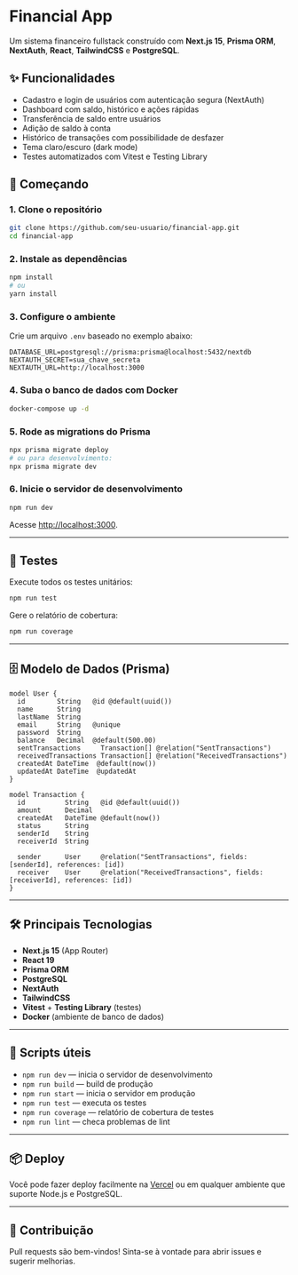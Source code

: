 # Financial App

Um sistema financeiro fullstack construído com **Next.js 15**, **Prisma ORM**, **NextAuth**, **React**, **TailwindCSS** e **PostgreSQL**.

## ✨ Funcionalidades

- Cadastro e login de usuários com autenticação segura (NextAuth)
- Dashboard com saldo, histórico e ações rápidas
- Transferência de saldo entre usuários
- Adição de saldo à conta
- Histórico de transações com possibilidade de desfazer
- Tema claro/escuro (dark mode)
- Testes automatizados com Vitest e Testing Library

## 🚀 Começando

### 1. Clone o repositório

```bash
git clone https://github.com/seu-usuario/financial-app.git
cd financial-app
```

### 2. Instale as dependências

```bash
npm install
# ou
yarn install
```

### 3. Configure o ambiente

Crie um arquivo `.env` baseado no exemplo abaixo:

```env
DATABASE_URL=postgresql://prisma:prisma@localhost:5432/nextdb
NEXTAUTH_SECRET=sua_chave_secreta
NEXTAUTH_URL=http://localhost:3000
```

### 4. Suba o banco de dados com Docker

```bash
docker-compose up -d
```

### 5. Rode as migrations do Prisma

```bash
npx prisma migrate deploy
# ou para desenvolvimento:
npx prisma migrate dev
```

### 6. Inicie o servidor de desenvolvimento

```bash
npm run dev
```

Acesse [http://localhost:3000](http://localhost:3000).

---

## 🧪 Testes

Execute todos os testes unitários:

```bash
npm run test
```

Gere o relatório de cobertura:

```bash
npm run coverage
```

---

## 🗄️ Modelo de Dados (Prisma)

```prisma
model User {
  id        String   @id @default(uuid())
  name      String
  lastName  String
  email     String   @unique
  password  String
  balance   Decimal  @default(500.00)
  sentTransactions     Transaction[] @relation("SentTransactions")
  receivedTransactions Transaction[] @relation("ReceivedTransactions")
  createdAt DateTime  @default(now())
  updatedAt DateTime  @updatedAt
}

model Transaction {
  id          String   @id @default(uuid())
  amount      Decimal
  createdAt   DateTime @default(now())
  status      String
  senderId    String
  receiverId  String

  sender      User     @relation("SentTransactions", fields: [senderId], references: [id])
  receiver    User     @relation("ReceivedTransactions", fields: [receiverId], references: [id])
}
```

---

## 🛠️ Principais Tecnologias

- **Next.js 15** (App Router)
- **React 19**
- **Prisma ORM**
- **PostgreSQL**
- **NextAuth**
- **TailwindCSS**
- **Vitest** + **Testing Library** (testes)
- **Docker** (ambiente de banco de dados)

---

## 📂 Scripts úteis

- `npm run dev` — inicia o servidor de desenvolvimento
- `npm run build` — build de produção
- `npm run start` — inicia o servidor em produção
- `npm run test` — executa os testes
- `npm run coverage` — relatório de cobertura de testes
- `npm run lint` — checa problemas de lint

---

## 📦 Deploy

Você pode fazer deploy facilmente na [Vercel](https://vercel.com/) ou em qualquer ambiente que suporte Node.js e PostgreSQL.

---

## 🤝 Contribuição

Pull requests são bem-vindos! Sinta-se à vontade para abrir issues e sugerir melhorias.
